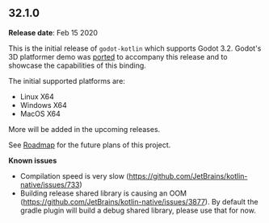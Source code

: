 ## 32.1.0
**Release date**: Feb 15 2020

This is the initial release of `godot-kotlin` which supports Godot 3.2. Godot's 3D platformer demo was [ported](https://github.com/raniejade/godot-kotlin-demos/tree/master/3d-platformer) to accompany this release and to showcase the capabilities of this binding.

The initial supported platforms are:

- Linux X64
- Windows X64
- MacOS X64

More will be added in the upcoming releases.

See [Roadmap](./roadmap.md) for the future plans of this project.

**Known issues**
- Compilation speed is very slow (https://github.com/JetBrains/kotlin-native/issues/733)
- Building release shared library is causing an OOM (https://github.com/JetBrains/kotlin-native/issues/3877). By
  default the gradle plugin will build a debug shared library, please use that for now.